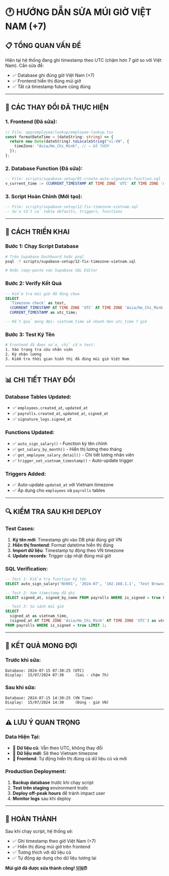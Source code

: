# 🕐 HƯỚNG DẪN SỬA MÚI GIỜ VIỆT NAM (+7)

## 📋 TỔNG QUAN VẤN ĐỀ

Hiện tại hệ thống đang ghi timestamp theo UTC (chậm hơn 7 giờ so với Việt Nam). Cần sửa để:

- ✅ Database ghi đúng giờ Việt Nam (+7)
- ✅ Frontend hiển thị đúng múi giờ
- ✅ Tất cả timestamp future cũng đúng

---

## 🔧 CÁC THAY ĐỔI ĐÃ THỰC HIỆN

### **1. Frontend (Đã sửa):**

```typescript
// File: app/employee/lookup/employee-lookup.tsx
const formatDateTime = (dateString: string) => {
  return new Date(dateString).toLocaleString("vi-VN", {
    timeZone: "Asia/Ho_Chi_Minh", // ← ĐÃ THÊM
  });
};
```

### **2. Database Function (Đã sửa):**

```sql
-- File: scripts/supabase-setup/05-create-auto-signature-function.sql
v_current_time := (CURRENT_TIMESTAMP AT TIME ZONE 'UTC' AT TIME ZONE 'Asia/Ho_Chi_Minh');
```

### **3. Script Hoàn Chỉnh (Mới tạo):**

```sql
-- File: scripts/supabase-setup/12-fix-timezone-vietnam.sql
-- Sửa tất cả table defaults, triggers, functions
```

---

## 🚀 CÁCH TRIỂN KHAI

### **Bước 1: Chạy Script Database**

```bash
# Trên Supabase Dashboard hoặc psql
psql -f scripts/supabase-setup/12-fix-timezone-vietnam.sql

# Hoặc copy-paste vào Supabase SQL Editor
```

### **Bước 2: Verify Kết Quả**

```sql
-- Kiểm tra múi giờ đã đúng chưa
SELECT
  'Timezone check' as test,
  (CURRENT_TIMESTAMP AT TIME ZONE 'UTC' AT TIME ZONE 'Asia/Ho_Chi_Minh') as vietnam_time,
  CURRENT_TIMESTAMP as utc_time;

-- Kết quả mong đợi: vietnam_time sẽ nhanh hơn utc_time 7 giờ
```

### **Bước 3: Test Ký Tên**

```bash
# Frontend đã được sửa, chỉ cần test:
1. Vào trang tra cứu nhân viên
2. Ký nhận lương
3. Kiểm tra thời gian hiển thị đã đúng múi giờ Việt Nam
```

---

## 📊 CHI TIẾT THAY ĐỔI

### **Database Tables Updated:**

- ✅ `employees.created_at`, `updated_at`
- ✅ `payrolls.created_at`, `updated_at`, `signed_at`
- ✅ `signature_logs.signed_at`

### **Functions Updated:**

- ✅ `auto_sign_salary()` - Function ký tên chính
- ✅ `get_salary_by_month()` - Hiển thị lương theo tháng
- ✅ `get_employee_salary_detail()` - Chi tiết lương nhân viên
- ✅ `trigger_set_vietnam_timestamp()` - Auto-update trigger

### **Triggers Added:**

- ✅ Auto-update `updated_at` với Vietnam timezone
- ✅ Áp dụng cho `employees` và `payrolls` tables

---

## 🔍 KIỂM TRA SAU KHI DEPLOY

### **Test Cases:**

1. **Ký tên mới**: Timestamp ghi vào DB phải đúng giờ VN
2. **Hiển thị frontend**: Format datetime hiển thị đúng
3. **Import dữ liệu**: Timestamp tự động theo VN timezone
4. **Update records**: Trigger cập nhật đúng múi giờ

### **SQL Verification:**

```sql
-- Test 1: Kiểm tra function ký tên
SELECT auto_sign_salary('NV001', '2024-07', '192.168.1.1', 'Test Browser');

-- Test 2: Xem timestamp đã ghi
SELECT signed_at, signed_by_name FROM payrolls WHERE is_signed = true LIMIT 5;

-- Test 3: So sánh múi giờ
SELECT
  signed_at as vietnam_time,
  (signed_at AT TIME ZONE 'Asia/Ho_Chi_Minh' AT TIME ZONE 'UTC') as utc_equivalent
FROM payrolls WHERE is_signed = true LIMIT 1;
```

---

## 🎯 KẾT QUẢ MONG ĐỢI

### **Trước khi sửa:**

```
Database: 2024-07-15 07:30:25 (UTC)
Display:  15/07/2024 07:30     (Sai - chậm 7h)
```

### **Sau khi sửa:**

```
Database: 2024-07-15 14:30:25 (VN Time)
Display:  15/07/2024 14:30     (Đúng - giờ VN)
```

---

## ⚠️ LƯU Ý QUAN TRỌNG

### **Data Hiện Tại:**

- 📅 **Dữ liệu cũ**: Vẫn theo UTC, không thay đổi
- 📅 **Dữ liệu mới**: Sẽ theo Vietnam timezone
- 🔄 **Frontend**: Tự động hiển thị đúng cả dữ liệu cũ và mới

### **Production Deployment:**

1. **Backup database** trước khi chạy script
2. **Test trên staging** environment trước
3. **Deploy off-peak hours** để tránh impact user
4. **Monitor logs** sau khi deploy

---

## 🎉 HOÀN THÀNH

Sau khi chạy script, hệ thống sẽ:

- ✅ Ghi timestamp theo giờ Việt Nam (+7)
- ✅ Hiển thị đúng múi giờ trên frontend
- ✅ Tương thích với dữ liệu cũ
- ✅ Tự động áp dụng cho dữ liệu tương lai

**Múi giờ đã được sửa thành công! 🇻🇳⏰**
